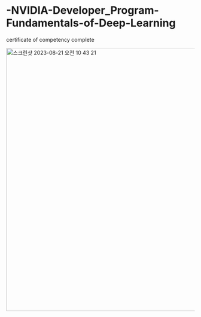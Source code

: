 # -NVIDIA-Developer_Program-Fundamentals-of-Deep-Learning
certificate of competency complete

<img width="705" alt="스크린샷 2023-08-21 오전 10 43 21" src="https://github.com/geon0430/-NVIDIA-Developer_Program-Fundamentals-of-Deep-Learning/assets/114966864/c07d490c-8909-45c0-8988-83ddbd0c55f7">


